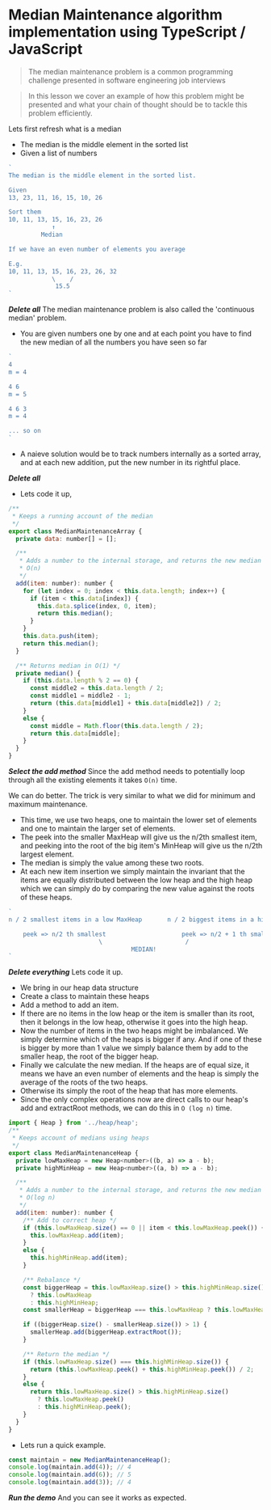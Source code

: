 # Median Maintenance algorithm implementation using TypeScript / JavaScript

> The median maintenance problem is a common programming challenge presented in software engineering job interviews

> In this lesson we cover an example of how this problem might be presented and what your chain of thought should be to tackle this problem efficiently.


Lets first refresh what is a median

* The median is the middle element in the sorted list
* Given a list of numbers

```js
`
The median is the middle element in the sorted list.

Given
13, 23, 11, 16, 15, 10, 26

Sort them
10, 11, 13, 15, 16, 23, 26
            ↑
         Median

If we have an even number of elements you average

E.g.
10, 11, 13, 15, 16, 23, 26, 32
            \    /
             15.5
`
```

***Delete all***
The median maintenance problem is also called the 'continuous median' problem.
* You are given numbers one by one and at each point you have to find the new median of all the numbers you have seen so far

```js
`
4
m = 4

4 6
m = 5

4 6 3
m = 4

... so on
`
```

* A naieve solution would be to track numbers internally as a sorted array, and at each new addition, put the new number in its rightful place.

***Delete all***
* Lets code it up,

```js
/**
 * Keeps a running account of the median
 */
export class MedianMaintenanceArray {
  private data: number[] = [];

  /**
   * Adds a number to the internal storage, and returns the new median
   * O(n)
   */
  add(item: number): number {
    for (let index = 0; index < this.data.length; index++) {
      if (item < this.data[index]) {
        this.data.splice(index, 0, item);
        return this.median();
      }
    }
    this.data.push(item);
    return this.median();
  }

  /** Returns median in O(1) */
  private median() {
    if (this.data.length % 2 == 0) {
      const middle2 = this.data.length / 2;
      const middle1 = middle2 - 1;
      return (this.data[middle1] + this.data[middle2]) / 2;
    }
    else {
      const middle = Math.floor(this.data.length / 2);
      return this.data[middle];
    }
  }
}
```

***Select the add method***
Since the add method needs to potentially loop through all the existing elements it takes `O(n)` time.

We can do better. The trick is very similar to what we did for minimum and maximum maintenance.

* This time, we use two heaps, one to maintain the lower set of elements and one to maintain the larger set of elements.
* The peek into the smaller MaxHeap will give us the n/2th smallest item, and peeking into the root of the big item's MinHeap will give us the n/2th largest element.
* The median is simply the value among these two roots.
* At each new item insertion we simply maintain the invariant that the items are equally distributed between the low heap and the high heap which we can simply do by comparing the new value against the roots of these heaps.

```js
`
n / 2 smallest items in a low MaxHeap       n / 2 biggest items in a high MinHeap

    peek => n/2 th smallest                     peek => n/2 + 1 th smallest
                         \                       /
                                  MEDIAN!
`
```
***Delete everything***
Lets code it up.
* We bring in our heap data structure
* Create a class to maintain these heaps
* Add a method to add an item.
* If there are no items in the low heap or the item is smaller than its root, then it belongs in the low heap, otherwise it goes into the high heap.
* Now the number of items in the two heaps might be imbalanced. We simply determine which of the heaps is bigger if any. And if one of these is bigger by more than 1 value we simply balance them by add to the smaller heap, the root of the bigger heap.
* Finally we calculate the new median. If the heaps are of equal size, it means we have an even number of elements and the heap is simply the average of the roots of the two heaps.
* Otherwise its simply the root of the heap that has more elements.
* Since the only complex operations now are direct calls to our heap's add and extractRoot methods, we can do this in `O (log n)` time.

```js
import { Heap } from '../heap/heap';
/**
 * Keeps account of medians using heaps
 */
export class MedianMaintenanceHeap {
  private lowMaxHeap = new Heap<number>((b, a) => a - b);
  private highMinHeap = new Heap<number>((a, b) => a - b);

  /**
   * Adds a number to the internal storage, and returns the new median
   * O(log n)
   */
  add(item: number): number {
    /** Add to correct heap */
    if (this.lowMaxHeap.size() == 0 || item < this.lowMaxHeap.peek()) {
      this.lowMaxHeap.add(item);
    }
    else {
      this.highMinHeap.add(item);
    }

    /** Rebalance */
    const biggerHeap = this.lowMaxHeap.size() > this.highMinHeap.size()
      ? this.lowMaxHeap
      : this.highMinHeap;
    const smallerHeap = biggerHeap === this.lowMaxHeap ? this.lowMaxHeap : this.lowMaxHeap;

    if ((biggerHeap.size() - smallerHeap.size()) > 1) {
      smallerHeap.add(biggerHeap.extractRoot());
    }

    /** Return the median */
    if (this.lowMaxHeap.size() === this.highMinHeap.size()) {
      return (this.lowMaxHeap.peek() + this.highMinHeap.peek()) / 2;
    }
    else {
      return this.lowMaxHeap.size() > this.highMinHeap.size()
        ? this.lowMaxHeap.peek()
        : this.highMinHeap.peek();
    }
  }
}
```

* Lets run a quick example.
```js
const maintain = new MedianMaintenanceHeap();
console.log(maintain.add(4)); // 4
console.log(maintain.add(6)); // 5
console.log(maintain.add(3)); // 4
```
***Run the demo***
And you can see it works as expected.
